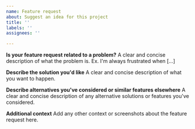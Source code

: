 ```yaml
---
name: Feature request
about: Suggest an idea for this project
title: ''
labels: ''
assignees: ''

---
```


**Is your feature request related to a problem?**
A clear and concise description of what the problem is. Ex. I'm always frustrated when [...]

**Describe the solution you'd like**
A clear and concise description of what you want to happen.

**Describe alternatives you've considered or similar features elsewhere**
A clear and concise description of any alternative solutions or features you've considered.

**Additional context**
Add any other context or screenshots about the feature request here.
